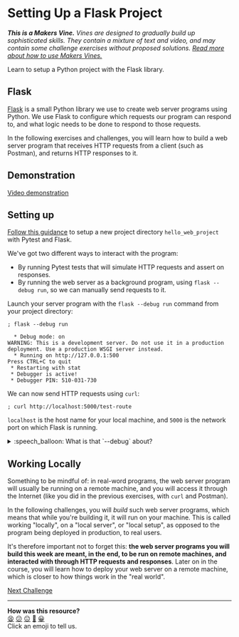 # Setting Up a Flask Project

_**This is a Makers Vine.** Vines are designed to gradually build up
sophisticated skills. They contain a mixture of text and video, and may contain
some challenge exercises without proposed solutions. [Read more about how to use
Makers
Vines.](https://github.com/makersacademy/course/blob/main/labels/vines.md)_

Learn to setup a Python project with the Flask library.

<!-- OMITTED -->

## Flask

[Flask](https://flask.palletsprojects.com/en/2.2.x/) is a small Python library
we use to create web server programs using Python. We use Flask to configure
which requests our program can respond to, and what logic needs to be done to
respond to those requests.

In the following exercises and challenges, you will learn how to build a web
server program that receives HTTP requests from a client (such as Postman), and
returns HTTP responses to it.

## Demonstration

[Video demonstration](https://www.youtube.com/watch?v=1j0PS6e0CZk) <!-- OMITTED -->

## Setting up

[Follow this guidance](../pills/setting_up_flask_project.md) to setup a new
project directory `hello_web_project` with Pytest and Flask.

We've got two different ways to interact with the program:

* By running Pytest tests that will simulate HTTP requests and assert on
  responses.
* By running the web server as a background program, using `flask --debug run`,
  so we can manually send requests to it.

Launch your server program with the `flask --debug run` command from your
project directory:

```shell
; flask --debug run

  * Debug mode: on
WARNING: This is a development server. Do not use it in a production deployment. Use a production WSGI server instead.
  * Running on http://127.0.0.1:500
Press CTRL+C to quit
 * Restarting with stat
 * Debugger is active!
 * Debugger PIN: 510-031-730
```

We can now send HTTP requests using `curl`:

```shell
; curl http://localhost:5000/test-route
```

`localhost` is the host name for your local machine, and `5000` is the network
port on which Flask is running.

<details>
  <summary>:speech_balloon: What is that `--debug` about?</summary>

  ---

  The `--debug` flag tells Flask to run in a special debug mode.

  The main difference for our purposes is that Flask will automatically reload
  your code when you change it.
  
  If you notice you are making changes to your code, but they are not being
  reflected in the server, check you are running with `flask --debug run`.

  ---

</details>

## Working Locally

Something to be mindful of: in real-word programs, the web server program will
usually be running on a remote machine, and you will access it through the
Internet (like you did in the previous exercises, with `curl` and Postman).

In the following challenges, you will _build_ such web server programs, which
means that while you're building it, it will run on your machine. This is called
working "locally", on a "local server", or "local setup", as opposed to the
program being deployed in production, to real users.

It's therefore important not to forget this: **the web server programs you will
build this week are meant, in the end, to be run on remote machines, and
interacted with through HTTP requests and responses**. Later on in the course,
you will learn how to deploy your web server on a remote machine, which is
closer to how things work in the "real world".


[Next Challenge](02_building_a_route.md)

<!-- BEGIN GENERATED SECTION DO NOT EDIT -->

---

**How was this resource?**  
[😫](https://airtable.com/shrUJ3t7KLMqVRFKR?prefill_Repository=makersacademy%2Fweb-applications-in-python&prefill_File=challenges%2F01_setting_up_flask_project.md&prefill_Sentiment=😫) [😕](https://airtable.com/shrUJ3t7KLMqVRFKR?prefill_Repository=makersacademy%2Fweb-applications-in-python&prefill_File=challenges%2F01_setting_up_flask_project.md&prefill_Sentiment=😕) [😐](https://airtable.com/shrUJ3t7KLMqVRFKR?prefill_Repository=makersacademy%2Fweb-applications-in-python&prefill_File=challenges%2F01_setting_up_flask_project.md&prefill_Sentiment=😐) [🙂](https://airtable.com/shrUJ3t7KLMqVRFKR?prefill_Repository=makersacademy%2Fweb-applications-in-python&prefill_File=challenges%2F01_setting_up_flask_project.md&prefill_Sentiment=🙂) [😀](https://airtable.com/shrUJ3t7KLMqVRFKR?prefill_Repository=makersacademy%2Fweb-applications-in-python&prefill_File=challenges%2F01_setting_up_flask_project.md&prefill_Sentiment=😀)  
Click an emoji to tell us.

<!-- END GENERATED SECTION DO NOT EDIT -->

